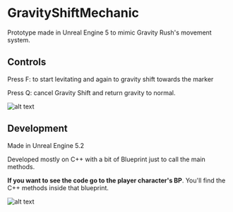 # GravityShiftMechanic
Prototype made in Unreal Engine 5 to mimic Gravity Rush's movement system.

## Controls 
Press F: to start levitating and again to gravity shift towards the marker

Press Q: cancel Gravity Shift and return gravity to normal.

![alt text](https://media.githubusercontent.com/media/xinoHITO/GravityShiftMechanic/main/Showcase.gif)

## Development 
Made in Unreal Engine 5.2<br />

Developed mostly on C++ with a bit of Blueprint just to call the main methods.

**If you want to see the code go to the player character's BP**. You'll find the C++ methods inside that blueprint.

![alt text](https://media.githubusercontent.com/media/xinoHITO/GravityShiftMechanic/main/playerCharacterBP.png)

